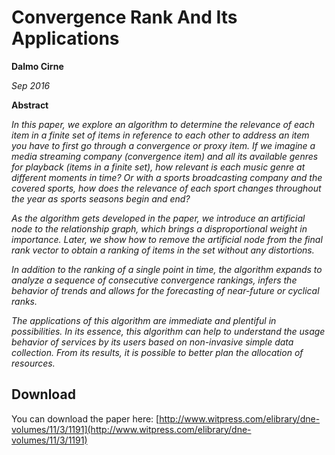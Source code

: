 # Convergence Rank And Its Applications

**Dalmo Cirne**

_Sep 2016_

**Abstract**

_In this paper, we explore an algorithm to determine the relevance of each item in a finite set of items in reference to each other to address an item you have to first go through a convergence or proxy item. If we imagine a media streaming company (convergence item) and all its available genres for playback (items in a finite set), how relevant is each music genre at different moments in time? Or with a sports broadcasting company and the covered sports, how does the relevance of each sport changes throughout the year as sports seasons begin and end?_

_As the algorithm gets developed in the paper, we introduce an artificial node to the relationship graph, which brings a disproportional weight in importance. Later, we show how to remove the artificial node from the final rank vector to obtain a ranking of items in the set without any distortions._

_In addition to the ranking of a single point in time, the algorithm expands to analyze a sequence of consecutive convergence rankings, infers the behavior of trends and allows for the forecasting of near-future or cyclical ranks._

_The applications of this algorithm are immediate and plentiful in possibilities. In its essence, this algorithm can help to understand the usage behavior of services by its users based on non-invasive simple data collection. From its results, it is possible to better plan the allocation of resources._

## Download

You can download the paper here: [http://www.witpress.com/elibrary/dne-volumes/11/3/1191](http://www.witpress.com/elibrary/dne-volumes/11/3/1191)
